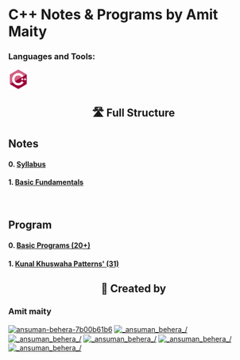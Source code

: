 # C++ Notes & Programs by Amit Maity



<h3 align="left">Languages and Tools:</h3>
<p align="left"> <a href="https://www.w3schools.com/cpp/" target="_blank"> <img src="https://raw.githubusercontent.com/devicons/devicon/master/icons/cplusplus/cplusplus-original.svg" alt="cplusplus" width="40" height="40"/> </a> 
  
  <h2 align="center">🛣 Full Structure </h2>
  
## Notes
<h4><b>0. <a href="https://github.com/maityamit/C_plus-plus/blob/master/My%20Notes/00%20-%20Syllabus%20in%20Short.pdf" target="_blank">Syllabus</a> </b></h4>
<h4><b>1. <a href="https://github.com/maityamit/C_plus-plus/blob/master/My%20Notes/01%20-%20C%2B%2B%20Basic%20Fundamentals.pdf" target="_blank">Basic Fundamentals</a> </b></h4>



<br>

## Program
<h4><b>0. <a href="https://github.com/maityamit/C_plus-plus/tree/master/Program/00%20-%20Basic" target="_blank">Basic Programs (20+) </a> </b></h4>
<h4><b>1. <a href="https://github.com/maityamit/C_plus-plus/tree/master/Program/01%20-%20Kunal's%20Pattern%20Solution" target="_blank">Kunal Khuswaha Patterns' (31)</a> </b></h4>

<h2 align="center">📝 Created by </h2>


<h3>Amit maity</h3>

  <a href="https://linkedin.com/in/maityamit" target="blank"><img align="center" src="https://raw.githubusercontent.com/rahuldkjain/github-profile-readme-generator/master/src/images/icons/Social/linked-in-alt.svg" alt="ansuman-behera-7b00b61b6" height="30" width="40" /></a>
 <a href="https://instagram.com/amit_maity_2003" target="blank"><img align="center" src="https://raw.githubusercontent.com/rahuldkjain/github-profile-readme-generator/master/src/images/icons/Social/instagram.svg" alt="_ansuman_behera_/" height="30" width="40" /></a>
  <a href="https://twitter.com/AmitMai40525308" target="blank"><img align="center" src="https://raw.githubusercontent.com/rahuldkjain/github-profile-readme-generator/master/src/images/icons/Social/twitter.svg" alt="_ansuman_behera_/" height="30" width="40" /></a>
  <a href="https://github.com/maityamit" target="blank"><img align="center" src="https://raw.githubusercontent.com/rahuldkjain/github-profile-readme-generator/master/src/images/icons/Social/github.svg" alt="_ansuman_behera_/" height="30" width="40" /></a>
  <a href="https://leetcode.com/maityamit/" target="blank"><img align="center" src="https://raw.githubusercontent.com/rahuldkjain/github-profile-readme-generator/master/src/images/icons/Social/leet-code.svg" alt="_ansuman_behera_/" height="30" width="40" /></a>
   <a href="https://www.hackerrank.com/maity_amit_coll1" target="blank"><img align="center" src="https://raw.githubusercontent.com/rahuldkjain/github-profile-readme-generator/master/src/images/icons/Social/hackerrank.svg" alt="_ansuman_behera_/" height="30" width="40" /></a>
